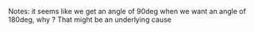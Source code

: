 Notes: it seems like we get an angle of 90deg when we want an angle of 180deg, why ? That might be an underlying cause